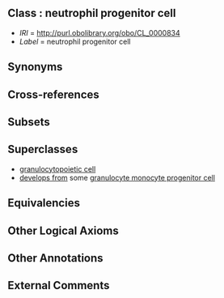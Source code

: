 
## Class : neutrophil progenitor cell

 * *IRI* = http://purl.obolibrary.org/obo/CL_0000834
 * *Label* = neutrophil progenitor cell

## Synonyms


## Cross-references


## Subsets


## Superclasses

 * [granulocytopoietic cell](../../CL/91/CL_0002191.md)
 * [develops from](../../RO/02/RO_0002202.md) some [granulocyte monocyte progenitor cell](../../CL/57/CL_0000557.md)

## Equivalencies


## Other Logical Axioms


## Other Annotations


## External Comments

